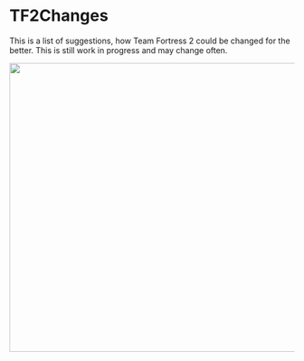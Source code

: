 # TF2Changes
This is a list of suggestions, how Team Fortress 2 could be changed for the better.
This is still work in progress and may change often.

<img src="https://i.imgur.com/RyqGbWb.png" width="512px" height="512px">
